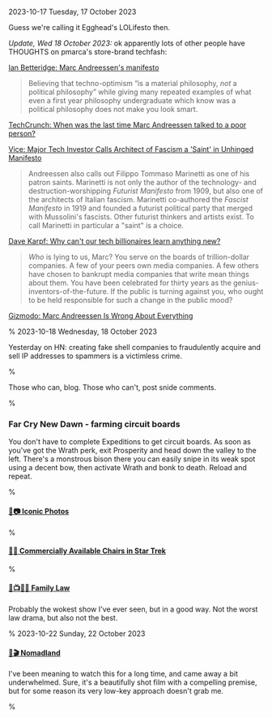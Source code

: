 2023-10-17 Tuesday, 17 October 2023

Guess we're calling it Egghead's LOLifesto then.

*Update, Wed 18 October 2023:* ok apparently lots of other people have THOUGHTS on pmarca's store-brand techfash:

[Ian Betteridge: Marc Andreessen's manifesto](https://technovia.co.uk/2023/10/16/marc-andreessens-manifesto.html)

> Believing that techno-optimism “is a material philosophy, *not* a political philosophy” while giving many repeated examples of what even a first year philosophy undergraduate which know was a political philosophy does not make you look smart.

[TechCrunch: When was the last time Marc Andreessen talked to a poor person?](https://techcrunch.com/2023/10/17/when-was-the-last-time-marc-andreessen-talked-to-a-poor-person/?guccounter=1)

[Vice: Major Tech Investor Calls Architect of Fascism a 'Saint' in Unhinged Manifesto](https://www.vice.com/en/article/93kg5d/major-tech-investor-calls-architect-of-fascism-a-saint-in-unhinged-manifesto)

> Andreessen also calls out Filippo Tommaso Marinetti as one of his patron saints. Marinetti is not only the author of the technology- and destruction-worshipping *Futurist Manifesto* from 1909, but also one of the architects of Italian fascism. Marinetti co-authored the *Fascist Manifesto* in 1919 and founded a futurist political party that merged with Mussolini's fascists. Other futurist thinkers and artists exist. To call Marinetti in particular a "saint" is a choice.
 
[Dave Karpf: Why can't our tech billionaires learn anything new?](https://davekarpf.substack.com/p/why-cant-our-tech-billionaires-learn)

> *Who* is lying to us, Marc? You serve on the boards of trillion-dollar companies. A few of your peers own media companies. A few others have chosen to bankrupt media companies that write mean things about them. You have been celebrated for thirty years as the genius-inventors-of-the-future. If the public is turning against you, who ought to be held responsible for such a change in the public mood?

[Gizmodo: Marc Andreessen Is Wrong About Everything](https://gizmodo.com/marc-andreessen-is-wrong-about-everything-1850934367)

%
2023-10-18 Wednesday, 18 October 2023

Yesterday on HN: creating fake shell companies to fraudulently acquire and sell IP addresses to spammers is a victimless crime.

%

Those who can, blog. Those who can't, post snide comments.

%

### Far Cry New Dawn - farming circuit boards

You don't have to complete Expeditions to get circuit boards. As soon as you've got the Wrath perk, exit Prosperity and head down the valley to the left. There's a monstrous bison there you can easily snipe in its weak spot using a decent bow, then activate Wrath and bonk to death. Reload and repeat.

%

#### [🔗📷 Iconic Photos](https://iconic-photos.com/)

%

#### [🔗🚀 Commercially Available Chairs in Star Trek](https://www.ex-astris-scientia.org/database/chairs-trek.htm)

%

#### [🔗📺🇨🇦 Family Law](https://www.imdb.com/title/tt11873484/)

Probably the wokest show I've ever seen, but in a good way. Not the worst law drama, but also not the best. 

%
2023-10-22 Sunday, 22 October 2023

#### [🔗🎬 Nomadland](https://boxd.it/lnRy)

I've been meaning to watch this for a long time, and came away a bit underwhelmed. Sure, it's a beautifully shot film with a compelling premise, but for some reason its very low-key approach doesn't grab me. 

%
